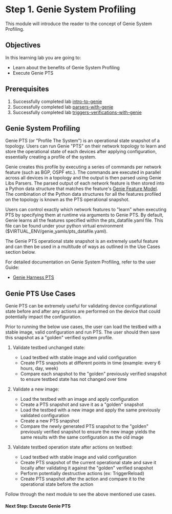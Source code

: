 # Step 1. Genie System Profiling


This module will introduce the reader to the concept of Genie System Profiling.


## Objectives

In this learning lab you are going to:

* Learn about the benefits of Genie System Profiling
* Execute Genie PTS


## Prerequisites

1. Successfully completed lab [intro-to-genie](https://github.com/CiscoDevNet/pyats-labs/tree/master/labs/intro-to-genie)
2. Successfully completed lab [parsers-with-genie](https://github.com/CiscoDevNet/pyats-labs/tree/master/labs/parsers-with-genie)
3. Successfully completed lab [triggers-verifications-with-genie](https://github.com/CiscoDevNet/pyats-labs/tree/master/labs/triggers-verifications-with-genie)


## Genie System Profiling

Genie PTS (or "Profile The System") is an operational state snapshot of a topology. Users can run Genie "PTS" on their network topology to learn and store the operational state of each devices after applying configuration, essentially creating a profile of the system.

Genie creates this profile by executing a series of commands per network feature (such as BGP, OSPF etc.). The commands are executed in parallel across all devices in a topology and the output is then parsed using Genie Libs Parsers. The parsed output of each network feature is then stored into a Python data structure that matches the feature's [Genie Feature Model](https://pubhub.devnetcloud.com/media/pyats-packages/docs/genie/genie_libs/#/models). The combination of the Python data structures for all the features profiled on the topology is known as the PTS operational snapshot.

Users can control exactly which network features to "learn" when executing PTS by specifying them at runtime via arguments to Genie PTS. By default, Genie learns all the features specified within the pts_datafile.yaml file. This file can be found under your python virtual environment ($VIRTUAL_ENV/genie_yamls/pts_datafile.yaml).

The Genie PTS operational state snapshot is an extremely useful feature and can then be used in a multitude of ways as outlined in the Use Cases section below.

For detailed documentation on Genie System Profiling, refer to the user Guide:
- [Genie Harness PTS](https://pubhub.devnetcloud.com/media/pyats-packages/docs/genie/harness/user/gettingstarted.html#pts)


## Genie PTS Use Cases

Genie PTS can be extremely useful for validating device configurational state before and after any actions are performed on the device that could potentially impact the configuration.

Prior to running the below use cases, the user can load the testbed with a stable image, valid configuration and run PTS. The user should then save this snapshot as a "golden" verified system profile.

1. Validate testbed unchanged state:
	- Load testbed with stable image and valid configuration
	- Create PTS snapshots at different points in time (example: every 6 hours, day, week)
	- Compare each snapshot to the "golden" previously verified snapshot to ensure testbed state has not changed over time

2. Validate a new image:
	- Load the testbed with an image and apply configuration
	- Create a PTS snapshot and save it as a "golden" snapshot
	- Load the testbed with a new image and apply the same previously validated configuration
	- Create a new PTS snapshot
	- Compare the newly generated PTS snapshot to the "golden" previously verified snapshot to ensure the new image yields the same results with the same configuration as the old image

3. Validate testbed operation state after actions on testbed:
	- Load testbed with stable image and valid configuration
	- Create PTS snapshot of the current operational state and save it locally after validating it against the "golden" verified snapshot
	- Perform potentially destructive actions (ex: TriggerReload)
	- Create PTS snapshot after the action and compare it to the operational state before the action

Follow through the next module to see the above mentioned use cases.


#### Next Step: Execute Genie PTS
